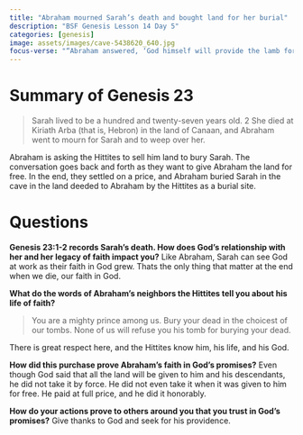 ```yaml
---
title: "Abraham mourned Sarah’s death and bought land for her burial"
description: "BSF Genesis Lesson 14 Day 5"
categories: [genesis]
image: assets/images/cave-5438620_640.jpg
focus-verse: "“Abraham answered, ‘God himself will provide the lamb for the burnt offering, my son.’ And the two of them went on together.” – Genesis 22:8"
---
```


# Summary of Genesis 23

> Sarah lived to be a hundred and twenty-seven years old. 2 She died at Kiriath Arba (that is, Hebron) in the land of Canaan, and Abraham went to mourn for Sarah and to weep over her.

Abraham is asking the Hittites to sell him land to bury Sarah. The conversation goes back and forth as they want to give Abraham the land for free. In the end, they settled on a price, and Abraham buried Sarah in the cave in the land deeded to Abraham by the Hittites as a burial site.

# Questions

**Genesis 23:1-2 records Sarah’s death. How does God’s relationship with her and her legacy of faith impact you?** Like Abraham, Sarah can see God at work as their faith in God grew. Thats the only thing that matter at the end when we die, our faith in God.

**What do the words of Abraham’s neighbors the Hittites tell you about his life of faith?** 

> You are a mighty prince among us. Bury your dead in the choicest of our tombs. None of us will refuse you his tomb for burying your dead.

There is great respect here, and the Hittites know him, his life, and his God.

**How did this purchase prove Abraham’s faith in God’s promises?** Even though God said that all the land will be given to him and his descendants, he did not take it by force. He did not even take it when it was given to him for free. He paid at full price, and he did it honorably.

**How do your actions prove to others around you that you trust in God’s promises?** Give thanks to God and seek for his providence. 

